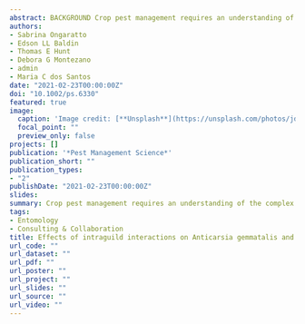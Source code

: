 ```yaml
---
abstract: BACKGROUND Crop pest management requires an understanding of the complex interactions among species that potentially impact crop yield. In soybean, the velvetbean caterpillar, Anticarsia gemmatalis (Hübner), and the soybean looper, Chrysodeixis includens (Walker), are described as key pests, sharing the same feeding guild. We assessed the intraguild interactions of these species under laboratory conditions. Fitness cost study was conducted to examine the influence of competition on insect development. A video tracking system was used to evaluate behavioral parameters during larval interactions in scenarios with and without food availability. RESULTS In the fitness cost assay, pupal weight was not significantly affected, regardless of sex. However, larval and pupal survival were influenced by the competition, especially in third versus fifth instar scenarios. We detected 40% cannibalism and 46.67% predation when A. gemmatalis and C. includens third instars competed with A. gemmatalis fifth instar, respectively. Distance moved, distance between larvae, body contact (food available) and frequency in food of C. includens larvae were negatively affected by interactions. Anticarsia gemmatalis larvae showed highly active behavior, moving twice or more the distance compared to C. includens larvae, and A. gemmatalis spent more time in body contact with food. CONCLUSION Ours results suggest that A. gemmatalis has a competitive advantage over C. includens. This study provides important information regarding lepidopteran behavior in soybean. We recommended that additional studies are necessary to understand the effects of interactions, especially in field conditions.
authors:
- Sabrina Ongaratto
- Edson LL Baldin
- Thomas E Hunt
- Debora G Montezano
- admin
- Maria C dos Santos
date: "2021-02-23T00:00:00Z"
doi: "10.1002/ps.6330"
featured: true
image:
  caption: 'Image credit: [**Unsplash**](https://unsplash.com/photos/jdD8gXaTZsc)'
  focal_point: ""
  preview_only: false
projects: []
publication: '*Pest Management Science*'
publication_short: ""
publication_types:
- "2"
publishDate: "2021-02-23T00:00:00Z"
slides:
summary: Crop pest management requires an understanding of the complex interactions among species that potentially impact crop yield. In soybean, the velvetbean caterpillar, Anticarsia gemmatalis (Hübner), and the soybean looper, Chrysodeixis includens (Walker), are described as key pests, sharing the same feeding guild. We assessed the intraguild interactions of these species under laboratory conditions. Fitness cost study was conducted to examine the influence of competition on insect development. A video tracking system was used to evaluate behavioral parameters during larval interactions in scenarios with and without food availability.
tags:
- Entomology
- Consulting & Collaboration
title: Effects of intraguild interactions on Anticarsia gemmatalis and Chrysodeixis includens larval fitness and behavior in soybean
url_code: ""
url_dataset: ""
url_pdf: ""
url_poster: ""
url_project: ""
url_slides: ""
url_source: ""
url_video: ""
---
```

